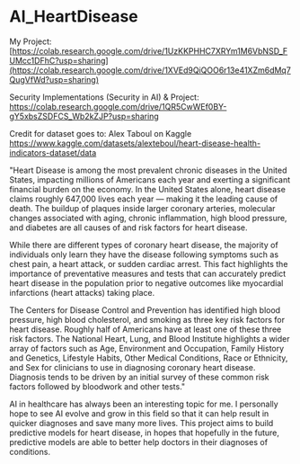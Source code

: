 # AI_HeartDisease

My Project: [https://colab.research.google.com/drive/1UzKKPHHC7XRYm1M6VbNSD_FUMcc1DFhC?usp=sharing](https://colab.research.google.com/drive/1XVEd9QiQOO6r13e41XZm6dMq7QugVfWd?usp=sharing)

Security Implementations (Security in AI) & Project: https://colab.research.google.com/drive/1QR5CwWEf0BY-gY5xbsZSDFCS_Wb2kZJP?usp=sharing

Credit for dataset goes to: Alex Taboul on Kaggle
https://www.kaggle.com/datasets/alexteboul/heart-disease-health-indicators-dataset/data

"Heart Disease is among the most prevalent chronic diseases in the United States, impacting millions of Americans each year and exerting a significant financial burden on the economy. In the United States alone, heart disease claims roughly 647,000 lives each year — making it the leading cause of death. The buildup of plaques inside larger coronary arteries, molecular changes associated with aging, chronic inflammation, high blood pressure, and diabetes are all causes of and risk factors for heart disease.

While there are different types of coronary heart disease, the majority of individuals only learn they have the disease following symptoms such as chest pain, a heart attack, or sudden cardiac arrest. This fact highlights the importance of preventative measures and tests that can accurately predict heart disease in the population prior to negative outcomes like myocardial infarctions (heart attacks) taking place.

The Centers for Disease Control and Prevention has identified high blood pressure, high blood cholesterol, and smoking as three key risk factors for heart disease. Roughly half of Americans have at least one of these three risk factors. The National Heart, Lung, and Blood Institute highlights a wider array of factors such as Age, Environment and Occupation, Family History and Genetics, Lifestyle Habits, Other Medical Conditions, Race or Ethnicity, and Sex for clinicians to use in diagnosing coronary heart disease. Diagnosis tends to be driven by an initial survey of these common risk factors followed by bloodwork and other tests."

AI in healthcare  has always been an interesting topic for me. I personally hope to see AI evolve and grow in this field so that it can help result in quicker diagnoses and save many more lives. 
This project aims to build predictive models for heart disease, in hopes that hopefully in the future, predictive models are able to better help doctors in their diagnoses of conditions.
